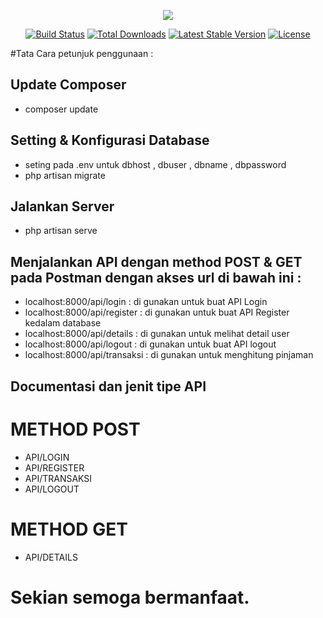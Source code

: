 <p align="center"><img src="https://laravel.com/assets/img/components/logo-laravel.svg"></p>

<p align="center">
<a href="https://travis-ci.org/laravel/framework"><img src="https://travis-ci.org/laravel/framework.svg" alt="Build Status"></a>
<a href="https://packagist.org/packages/laravel/framework"><img src="https://poser.pugx.org/laravel/framework/d/total.svg" alt="Total Downloads"></a>
<a href="https://packagist.org/packages/laravel/framework"><img src="https://poser.pugx.org/laravel/framework/v/stable.svg" alt="Latest Stable Version"></a>
<a href="https://packagist.org/packages/laravel/framework"><img src="https://poser.pugx.org/laravel/framework/license.svg" alt="License"></a>
</p>

#Tata Cara petunjuk penggunaan : 

## Update Composer
- composer update

## Setting & Konfigurasi Database
- seting pada .env untuk dbhost , dbuser , dbname , dbpassword 
- php artisan migrate

## Jalankan Server 
- php artisan serve

## Menjalankan API dengan method POST & GET pada Postman dengan akses url di bawah ini :

- localhost:8000/api/login     : di gunakan untuk buat API Login
- localhost:8000/api/register  : di gunakan untuk buat API Register kedalam database
- localhost:8000/api/details   : di gunakan untuk melihat detail user 
- localhost:8000/api/logout    : di gunakan untuk buat API logout
- localhost:8000/api/transaksi : di gunakan untuk menghitung pinjaman

## Documentasi dan jenit tipe API 

# METHOD POST 

- API/LOGIN
- API/REGISTER
- API/TRANSAKSI
- API/LOGOUT

# METHOD GET

- API/DETAILS

# Sekian semoga bermanfaat.
